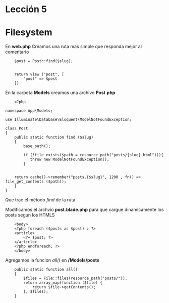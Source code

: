 # Lección 5

# Filesystem

En **web.php**
Creamos una ruta mas simple que responda mejor al comentario

```
    $post = Post::find($slug);


    return view ("post", [
        "post" => $post
    ])

```

En la carpeta **Models** creamos una archivo **Post.php**

```
    <?php

namespace App\Models;

use Illuminate\Database\Eloquent\ModelNotFoundException;

class Post
{
    public static function find ($slug)
    {
        base_path();

        if (!file_exists($path = resource_path("posts/{slug}.html"))){
           throw new ModelNotFoundException();
        }


    return cache()->remember("posts.{$slug}", 1200 , fn() => file_get_contents ($path));
    }
}

```

Que trae el método _find_ de la ruta

Modificamos el archvio **post.blade.php** para que cargue dinamicamente los posts segun los HTMLS

```
    <body>
    <?php foreach ($posts as $post) : ?>
    <article>
        <?= $post; ?>
    </article>
    <?php endforeach; ?>
    </body>

```

Agregamos la funcion _all()_ en **/Models/posts**

```
    public static function all()
    {
        $files = File::files(resource_path("posts/"));
        return array_map(function ($file) {
            return $file->getContents();
        }, $files);
    }

```
